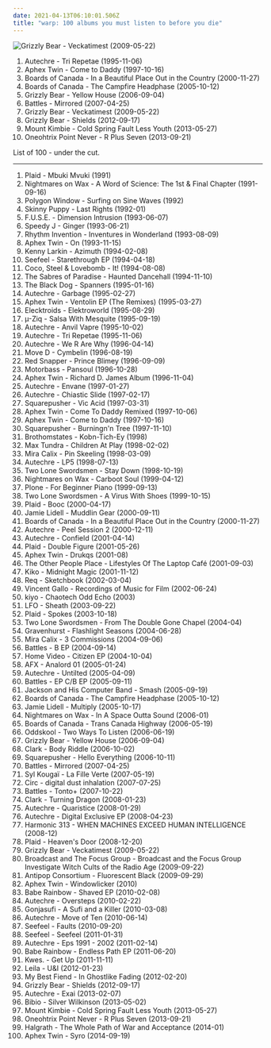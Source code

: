 ```yaml
---
date: 2021-04-13T06:10:01.506Z
title: "warp: 100 albums you must listen to before you die"
---
```

![Grizzly Bear - Veckatimest (2009-05-22)](http://coverartarchive.org/release/5d7797f1-7efc-350e-8d1f-71c5229502e0/2276646471-500.jpg "Grizzly Bear - Veckatimest (2009-05-22)")
<ol class="albums">
<li data-cover="http://coverartarchive.org/release/b8c015c8-2418-3e11-b71f-f9e391d94f6e/16619973353-500.jpg" data-tags="idm" role="button">Autechre - Tri Repetae (1995-11-06)</li>
<li data-cover="http://coverartarchive.org/release/32ad4a8c-cd44-3637-ac39-3479d7be8fb2/19702223299-500.jpg" data-tags="electronic, idm" role="button">Aphex Twin - Come to Daddy (1997-10-16)</li>
<li data-cover="http://coverartarchive.org/release/c5121f79-d6a3-4a07-876f-180f8bfe76d8/8866382616-500.jpg" data-tags="idm, ambient, electronic" role="button">Boards of Canada - In a Beautiful Place Out in the Country (2000-11-27)</li>
<li data-cover="http://coverartarchive.org/release/46448c2f-dbf1-49eb-a07a-ab9cb8d4ad4f/9818690351-500.jpg" data-tags="ambient, electronic" role="button">Boards of Canada - The Campfire Headphase (2005-10-12)</li>
<li data-cover="http://coverartarchive.org/release/e3e77ecb-7d18-3a9a-8c1a-251ebdb150c1/8130435236-500.jpg" data-tags="warp, indie folk, indie" role="button">Grizzly Bear - Yellow House (2006-09-04)</li>
<li data-cover="http://coverartarchive.org/release/bd32dcd0-5a09-4725-97ed-5918f55ee356/11318478591-500.jpg" data-tags="math rock" role="button">Battles - Mirrored (2007-04-25)</li>
<li data-cover="http://coverartarchive.org/release/5d7797f1-7efc-350e-8d1f-71c5229502e0/2276646471-500.jpg" data-tags="indie rock" role="button">Grizzly Bear - Veckatimest (2009-05-22)</li>
<li data-cover="http://coverartarchive.org/release/b0b64ca6-5bc7-4ced-a6a0-7ca8563d36ea/2032948233-500.jpg" data-tags="indie rock" role="button">Grizzly Bear - Shields (2012-09-17)</li>
<li data-cover="http://coverartarchive.org/release/a4e031e1-42b0-4cd8-a909-b7089d04dd5a/4207663303-500.jpg" data-tags="electronica, dubstep, post-dubstep" role="button">Mount Kimbie - Cold Spring Fault Less Youth (2013-05-27)</li>
<li data-cover="https://img.discogs.com/_17X3gO1kUCtordXcZf1SY67o1U=/fit-in/600x543/filters:strip_icc():format(jpeg):mode_rgb():quality(90)/discogs-images/R-4948955-1383656910-5443.jpeg.jpg" data-tags="vaporwave, electronic" role="button">Oneohtrix Point Never - R Plus Seven (2013-09-21)</li>
</ol>
List of 100 - under the cut.
<!-- more -->

_________________

<ol class="albums">
<li data-cover="http://coverartarchive.org/release/d14e987e-1f65-4ace-9d4e-cd8e40ade0c1/3578172888-500.jpg" data-tags="electronica" role="button">
Plaid - Mbuki Mvuki (1991)
</li>
<li data-cover="http://coverartarchive.org/release/d3a3e33f-d12b-4cb0-a2a1-1dcfee95fc86/6927058016-500.jpg" data-tags="electronic, warp" role="button">
Nightmares on Wax - A Word of Science: The 1st & Final Chapter (1991-09-16)
</li>
<li data-cover="http://coverartarchive.org/release/2b20bd11-00d2-4800-baa0-d2eb05486f09/6937494644-500.jpg" data-tags="idm" role="button">
Polygon Window - Surfing on Sine Waves (1992)
</li>
<li data-cover="http://coverartarchive.org/release/78491919-c124-486b-a705-d3ab323251a5/28315812844-500.jpg" data-tags="industrial" role="button">
Skinny Puppy - Last Rights (1992-01)
</li>
<li data-cover="http://coverartarchive.org/release/d65733a5-2fed-4443-beab-4440f0ef28ab/2227196642-500.jpg" data-tags="techno" role="button">
F.U.S.E. - Dimension Intrusion (1993-06-07)
</li>
<li data-cover="http://coverartarchive.org/release/455b4a46-06e1-4bd8-85d6-35bd11644f74/1353826524-500.jpg" data-tags="idm" role="button">
Speedy J - Ginger (1993-06-21)
</li>
<li data-cover="http://coverartarchive.org/release/54d27099-d051-463e-bca8-fe700b46ee3e/4163552398-500.jpg" data-tags="techno, warp, 0742 sound" role="button">
Rhythm Invention - Inventures in Wonderland (1993-08-09)
</li>
<li data-cover="http://coverartarchive.org/release/e33730ce-6791-4e2e-aa4d-9b190ec39fdb/2575518065-500.jpg" data-tags="idm" role="button">
Aphex Twin - On (1993-11-15)
</li>
<li data-cover="http://coverartarchive.org/release/7dd56b03-de3b-450b-83e3-c151e643d83b/7803053341-500.jpg" data-tags="detroit techno" role="button">
Kenny Larkin - Azimuth (1994-02-08)
</li>
<li data-cover="https://img.discogs.com/e4A6UyWzhYvYOjxx1DftLQaMVh8=/fit-in/600x593/filters:strip_icc():format(jpeg):mode_rgb():quality(90)/discogs-images/R-28421-1276783702.jpeg.jpg" data-tags="warp" role="button">
Seefeel - Starethrough EP (1994-04-18)
</li>
<li data-cover="http://coverartarchive.org/release/2e89bfc1-ef2a-4b76-9e60-c449960ef3f8/4163980242-500.jpg" data-tags="warp, adrien wayne" role="button">
Coco, Steel & Lovebomb - It! (1994-08-08)
</li>
<li data-cover="http://coverartarchive.org/release/85c36433-f560-4b42-858a-f91bb1813adb/6960911717-500.jpg" data-tags="electronic, electronica" role="button">
The Sabres of Paradise - Haunted Dancehall (1994-11-10)
</li>
<li data-cover="http://coverartarchive.org/release/cd4c22ef-d7fa-34fb-9beb-d5745e56fef1/7001168617-500.jpg" data-tags="electronic, idm" role="button">
The Black Dog - Spanners (1995-01-16)
</li>
<li data-cover="http://coverartarchive.org/release/49e04615-eb8d-3a81-af8e-402496a33d19/4819179308-500.jpg" data-tags="idm, electronic, ambient" role="button">
Autechre - Garbage (1995-02-27)
</li>
<li data-cover="http://coverartarchive.org/release/0ee1d08f-4e0b-4f1a-b418-7dd053fb03f1/25107182040-500.jpg" data-tags="electronic, idm" role="button">
Aphex Twin - Ventolin EP (The Remixes) (1995-03-27)
</li>
<li data-cover="http://coverartarchive.org/release/51f07041-3d9a-4458-880e-70326cdb3182/26321076591-500.jpg" data-tags="electro" role="button">
Elecktroids - Elektroworld (1995-08-29)
</li>
<li data-cover="https://img.discogs.com/MI_M0RHAZKlsTY1rvTl9aeZnsM8=/fit-in/500x500/filters:strip_icc():format(jpeg):mode_rgb():quality(90)/discogs-images/R-7001307-1431394971-2090.jpeg.jpg" data-tags="idm" role="button">
µ-Ziq - Salsa With Mesquite (1995-09-19)
</li>
<li data-cover="https://img.discogs.com/xbDnd1s1Cv1ovJzUYRIubS-Pvq0=/fit-in/600x600/filters:strip_icc():format(jpeg):mode_rgb():quality(90)/discogs-images/R-28692-1234359237.jpeg.jpg" data-tags="idm" role="button">
Autechre - Anvil Vapre (1995-10-02)
</li>
<li data-cover="http://coverartarchive.org/release/b8c015c8-2418-3e11-b71f-f9e391d94f6e/16619973353-500.jpg" data-tags="idm" role="button">
Autechre - Tri Repetae (1995-11-06)
</li>
<li data-cover="http://coverartarchive.org/release/502200af-3b31-4a43-96a9-f6c791ca1843/2610689004-500.jpg" data-tags="abstract, warp, idm, knorpelfunky, adrien wayne" role="button">
Autechre - We R Are Why (1996-04-14)
</li>
<li data-cover="https://img.discogs.com/42oN3nnp0deZmGuRquE5lwUErMY=/fit-in/600x600/filters:strip_icc():format(jpeg):mode_rgb():quality(90)/discogs-images/R-10898524-1506173235-1828.jpeg.jpg" data-tags="electronic, warp" role="button">
Move D - Cymbelin (1996-08-19)
</li>
<li data-cover="https://img.discogs.com/nWQE1IcfbSTHm0EDkeiX8ahJsxM=/fit-in/595x595/filters:strip_icc():format(jpeg):mode_rgb():quality(90)/discogs-images/R-7159849-1435065110-1254.jpeg.jpg" data-tags="acid jazz" role="button">
Red Snapper - Prince Blimey (1996-09-09)
</li>
<li data-cover="https://img.discogs.com/3i8WVQerYuq6HWmAht7y7enYoP8=/fit-in/600x594/filters:strip_icc():format(jpeg):mode_rgb():quality(90)/discogs-images/R-27988-1516986103-7874.jpeg.jpg" data-tags="electronic, house, warp, milestone, pop topp 30 1996, french-touch, cold house" role="button">
Motorbass - Pansoul (1996-10-28)
</li>
<li data-cover="https://img.discogs.com/PwJSdezghAFKP4Bo53Xwx2T_LW0=/fit-in/600x594/filters:strip_icc():format(jpeg):mode_rgb():quality(90)/discogs-images/R-567865-1567010804-1922.jpeg.jpg" data-tags="idm, electronic" role="button">
Aphex Twin - Richard D. James Album (1996-11-04)
</li>
<li data-cover="http://coverartarchive.org/release/a6791dbb-27f8-4f11-86bd-fa1ac3f0d654/21201572275-500.jpg" data-tags="idm" role="button">
Autechre - Envane (1997-01-27)
</li>
<li data-cover="http://coverartarchive.org/release/e382e9a2-8637-4781-a29b-3dac5c991899/3760547066-500.jpg" data-tags="idm" role="button">
Autechre - Chiastic Slide (1997-02-17)
</li>
<li data-cover="https://img.discogs.com/qFpv8o3tl3u5BDpquDi3sqSeOWs=/fit-in/600x596/filters:strip_icc():format(jpeg):mode_rgb():quality(90)/discogs-images/R-28697-1379574804-4915.jpeg.jpg" data-tags="warp" role="button">
Squarepusher - Vic Acid (1997-03-31)
</li>
<li data-cover="http://coverartarchive.org/release/2f6032f0-59dc-4c8f-b404-101442e6e2df/8128863850-500.jpg" data-tags="experimental" role="button">
Aphex Twin - Come To Daddy Remixed (1997-10-06)
</li>
<li data-cover="http://coverartarchive.org/release/32ad4a8c-cd44-3637-ac39-3479d7be8fb2/19702223299-500.jpg" data-tags="electronic, idm" role="button">
Aphex Twin - Come to Daddy (1997-10-16)
</li>
<li data-cover="http://coverartarchive.org/release/a42caee9-4254-43e0-8153-7d66b7b15f65/6976042697-500.jpg" data-tags="idm, jazz, jungle" role="button">
Squarepusher - Burningn'n Tree (1997-11-10)
</li>
<li data-cover="http://coverartarchive.org/release/86ad5c69-c941-42f3-902e-64d1ded7694e/21287112727-500.jpg" data-tags="warp" role="button">
Brothomstates - Kobn-Tich-Ey (1998)
</li>
<li data-cover="http://coverartarchive.org/release/4428384c-8797-4be4-bc51-49e17efb543d/946036989-500.jpg" data-tags="warp" role="button">
Max Tundra - Children At Play (1998-02-02)
</li>
<li data-cover="http://coverartarchive.org/release/347a4bea-0b6a-43e8-9653-39e1742d21a6/7203660837-500.jpg" data-tags="warp, idm" role="button">
Mira Calix - Pin Skeeling (1998-03-09)
</li>
<li data-cover="https://img.discogs.com/0oIYINpXweVGwt6dcz9KtgWweoQ=/fit-in/600x588/filters:strip_icc():format(jpeg):mode_rgb():quality(90)/discogs-images/R-30811-1491675470-7519.jpeg.jpg" data-tags="idm" role="button">
Autechre - LP5 (1998-07-13)
</li>
<li data-cover="http://coverartarchive.org/release/a19299f3-5fb0-3e29-a051-12ba087d30c3/5165806586-500.jpg" data-tags="electronic, electro, warp, idm, aquatic, love the cover art, railgun, album design, futins favourite, railgunall, amg album pick, andy weatherall rip" role="button">
Two Lone Swordsmen - Stay Down (1998-10-19)
</li>
<li data-cover="https://img.discogs.com/Zf4eIdMtJjkm6WKiirPmTmswzbI=/fit-in/600x597/filters:strip_icc():format(jpeg):mode_rgb():quality(90)/discogs-images/R-24557-1405269682-9878.jpeg.jpg" data-tags="chillout, electronic" role="button">
Nightmares on Wax - Carboot Soul (1999-04-12)
</li>
<li data-cover="https://img.discogs.com/xIMJ3yuwNZni5gRvUOYpau1yNmY=/fit-in/600x595/filters:strip_icc():format(jpeg):mode_rgb():quality(90)/discogs-images/R-1722-1379544269-2878.jpeg.jpg" data-tags="idm" role="button">
Plone - For Beginner Piano (1999-09-13)
</li>
<li data-cover="http://coverartarchive.org/release/bce659f2-8e98-44f7-8e9c-a26c4d81adbf/19094554867-500.jpg" data-tags="electronic" role="button">
Two Lone Swordsmen - A Virus With Shoes (1999-10-15)
</li>
<li data-cover="http://coverartarchive.org/release/b805d5cf-4e1f-43b3-bf0d-045538fdeba4/9151581083-500.jpg" data-tags="warp" role="button">
Plaid - Booc (2000-04-17)
</li>
<li data-cover="http://coverartarchive.org/release/7462b16d-0396-40f1-afa3-5ab1de69ef5a/23873125153-500.jpg" data-tags="experimental" role="button">
Jamie Lidell - Muddlin Gear (2000-09-11)
</li>
<li data-cover="http://coverartarchive.org/release/c5121f79-d6a3-4a07-876f-180f8bfe76d8/8866382616-500.jpg" data-tags="idm, ambient, electronic" role="button">
Boards of Canada - In a Beautiful Place Out in the Country (2000-11-27)
</li>
<li data-cover="http://coverartarchive.org/release/b40e6b9c-762f-4dab-948d-e9851562862e/7786774956-500.jpg" data-tags="idm" role="button">
Autechre - Peel Session 2 (2000-12-11)
</li>
<li data-cover="http://coverartarchive.org/release/5c83d579-c302-30fa-93c5-1a2c7144bd3a/7890623689-500.jpg" data-tags="idm" role="button">
Autechre - Confield (2001-04-14)
</li>
<li data-cover="http://coverartarchive.org/release/768b1c76-6c1c-4720-9100-0cbece176269/6980557713-500.jpg" data-tags="electronic" role="button">
Plaid - Double Figure (2001-05-26)
</li>
<li data-cover="http://coverartarchive.org/release/a3a96dde-8af3-3622-a936-4ac3af501e1d/9517970099-500.jpg" data-tags="idm, electronic" role="button">
Aphex Twin - Drukqs (2001-08)
</li>
<li data-cover="http://coverartarchive.org/release/496f6f0b-d763-4759-bab8-81a96d18964e/1696126538-500.jpg" data-tags="techno" role="button">
The Other People Place - Lifestyles Of The Laptop Café (2001-09-03)
</li>
<li data-cover="http://coverartarchive.org/release/53a9d075-d282-4f70-bda5-8c2590e011e9/8239557806-500.jpg" data-tags="warp, electro-house, adrien wayne, shopping-list, currently-addicted-to, currently-listening-to, gotta buy, -listen tech" role="button">
Kiko - Midnight Magic (2001-11-12)
</li>
<li data-cover="http://coverartarchive.org/release/47d7d12b-7dd4-47dc-adbc-1a7ddccf49cf/2554779373-500.jpg" data-tags="warp" role="button">
Req - Sketchbook (2002-03-04)
</li>
<li data-cover="http://coverartarchive.org/release/477e5f2b-09f5-4d5d-b3cb-dd3b852f597e/15485751824-500.jpg" data-tags="lounge, post rock" role="button">
Vincent Gallo - Recordings of Music for Film (2002-06-24)
</li>
<li data-cover="https://img.discogs.com/b6VXFcBZdPy6FNEXh1PWBDh_mmY=/fit-in/430x430/filters:strip_icc():format(jpeg):mode_rgb():quality(90)/discogs-images/R-191918-1118863123.jpg.jpg" data-tags="electronica, indie, alternative, ambient, warp, idm, glitch, experimental, psychedelic" role="button">
kiyo - Chaotech Odd Echo (2003)
</li>
<li data-cover="http://coverartarchive.org/release/5a7e6b64-f64a-4f9b-b525-f500af815d17/27817753712-500.jpg" data-tags="electronic" role="button">
LFO - Sheath (2003-09-22)
</li>
<li data-cover="https://img.discogs.com/27FuOpQx6x6ynGYjGZ7jCw9emS8=/fit-in/400x404/filters:strip_icc():format(jpeg):mode_rgb():quality(90)/discogs-images/R-197766-001.jpg.jpg" data-tags="electronic, idm" role="button">
Plaid - Spokes (2003-10-18)
</li>
<li data-cover="https://img.discogs.com/-ezxPRzCfLyMAd8O6gzaZ07zj-w=/fit-in/600x601/filters:strip_icc():format(jpeg):mode_rgb():quality(90)/discogs-images/R-255309-1582083365-6263.jpeg.jpg" data-tags="electronic, warp" role="button">
Two Lone Swordsmen - From The Double Gone Chapel (2004-04)
</li>
<li data-cover="http://coverartarchive.org/release/4c451fc8-d475-4b90-8478-98a358d90278/6924928858-500.jpg" data-tags="00s, music to fall asleep to, choke" role="button">
Gravenhurst - Flashlight Seasons (2004-06-28)
</li>
<li data-cover="https://img.discogs.com/KVpII41nueYo1GHksjavLj5lJ7w=/fit-in/300x300/filters:strip_icc():format(jpeg):mode_rgb():quality(90)/discogs-images/R-315388-1324131746.jpeg.jpg" data-tags="warp" role="button">
Mira Calix - 3 Commissions (2004-09-06)
</li>
<li data-cover="http://coverartarchive.org/release/18d9f1a4-0d64-42d8-9f29-698c03c9674a/11800075266-500.jpg" data-tags="math rock" role="button">
Battles - B EP (2004-09-14)
</li>
<li data-cover="https://img.discogs.com/7esZULFux7MjLnJgheOk2UYalpo=/fit-in/600x611/filters:strip_icc():format(jpeg):mode_rgb():quality(90)/discogs-images/R-326272-1156392538.jpeg.jpg" data-tags="warp" role="button">
Home Video - Citizen EP (2004-10-04)
</li>
<li data-cover="https://img.discogs.com/lsyG4vw3UWpE6UV-XCwqUiBGi70=/fit-in/500x356/filters:strip_icc():format(jpeg):mode_rgb():quality(90)/discogs-images/R-6620592-1423251240-6188.jpeg.jpg" data-tags="idm, electronic, acid, 00s" role="button">
AFX - Analord 01 (2005-01-24)
</li>
<li data-cover="http://coverartarchive.org/release/c5af15a6-a463-455d-9308-910b1f5b99f1/1990842142-500.jpg" data-tags="idm" role="button">
Autechre - Untilted (2005-04-09)
</li>
<li data-cover="http://coverartarchive.org/release/33e04fab-1890-4472-aa2c-0aa61f723fa4/4601677125-500.jpg" data-tags="math rock" role="button">
Battles - EP C/B EP (2005-09-11)
</li>
<li data-cover="https://img.discogs.com/n6RxQIreY_P_N3D2pi38CmQNLmU=/fit-in/600x450/filters:strip_icc():format(jpeg):mode_rgb():quality(90)/discogs-images/R-15454907-1591804356-3077.jpeg.jpg" data-tags="warp, idm, glitch" role="button">
Jackson and His Computer Band - Smash (2005-09-19)
</li>
<li data-cover="http://coverartarchive.org/release/46448c2f-dbf1-49eb-a07a-ab9cb8d4ad4f/9818690351-500.jpg" data-tags="ambient, electronic" role="button">
Boards of Canada - The Campfire Headphase (2005-10-12)
</li>
<li data-cover="https://img.discogs.com/8pb_ECqSGqh9xdrVTS4wllVSLW8=/fit-in/600x519/filters:strip_icc():format(jpeg):mode_rgb():quality(90)/discogs-images/R-458424-1118248956.jpg.jpg" data-tags="soul" role="button">
Jamie Lidell - Multiply (2005-10-17)
</li>
<li data-cover="http://coverartarchive.org/release/ae6389a7-cd8c-3e62-8db1-1b9a9e6e27b9/4394479901-500.jpg" data-tags="downtempo, chillout" role="button">
Nightmares on Wax - In A Space Outta Sound (2006-01)
</li>
<li data-cover="http://coverartarchive.org/release/760a9ad2-1468-373c-9e02-5748a34f89d1/8211061706-500.jpg" data-tags="electronic" role="button">
Boards of Canada - Trans Canada Highway (2006-05-19)
</li>
<li data-cover="https://img.discogs.com/FeEb3j4N8JMkGMxgJTebFciPV4Y=/fit-in/300x300/filters:strip_icc():format(jpeg):mode_rgb():quality(90)/discogs-images/R-3987974-1351508831-6490.jpeg.jpg" data-tags="chillout, electronic, electronica, jazz, alternative, ambient, experimental, electro, dance, industrial, warp, idm, braindance, rephlex, machine records" role="button">
Oddskool - Two Ways To Listen (2006-06-19)
</li>
<li data-cover="http://coverartarchive.org/release/e3e77ecb-7d18-3a9a-8c1a-251ebdb150c1/8130435236-500.jpg" data-tags="warp, indie folk, indie" role="button">
Grizzly Bear - Yellow House (2006-09-04)
</li>
<li data-cover="http://coverartarchive.org/release/be3ee5d2-98ff-46af-bf7f-b5aafc2dbcee/5303829713-500.jpg" data-tags="idm, electronic" role="button">
Clark - Body Riddle (2006-10-02)
</li>
<li data-cover="https://img.discogs.com/6um4N2hqgHzP_OrJWWvz6uPwieY=/fit-in/580x572/filters:strip_icc():format(jpeg):mode_rgb():quality(90)/discogs-images/R-767536-1156714289.jpeg.jpg" data-tags="electronic, idm" role="button">
Squarepusher - Hello Everything (2006-10-11)
</li>
<li data-cover="http://coverartarchive.org/release/bd32dcd0-5a09-4725-97ed-5918f55ee356/11318478591-500.jpg" data-tags="math rock" role="button">
Battles - Mirrored (2007-04-25)
</li>
<li data-cover="https://img.discogs.com/d7ClNJ7GMdFnO1pIFa_-h3VSlSo=/fit-in/600x600/filters:strip_icc():format(jpeg):mode_rgb():quality(90)/discogs-images/R-994767-1224798593.jpeg.jpg" data-tags="electronic, experimental, idm, aerial" role="button">
Syl Kougaï - La Fille Verte (2007-05-19)
</li>
<li data-cover="http://coverartarchive.org/release/598b2f1c-618d-4cfc-8709-d0d873073c42/2122036995-500.jpg" data-tags="electronica, experimental, electro, minimal, abstract, warp, idm, glitch, mellow, aphex twin, braindance, jamendo, elctronic, glitchy electronica, the french circ" role="button">
Circ - digital dust inhalation (2007-07-25)
</li>
<li data-cover="http://coverartarchive.org/release/d800a9e2-c11a-4d35-98e8-6b8cdb4ac631/7263437184-500.jpg" data-tags="experimental" role="button">
Battles - Tonto+ (2007-10-22)
</li>
<li data-cover="http://coverartarchive.org/release/4df7d7b5-5ea3-401d-b8ee-d87bdc754492/23274425096-500.jpg" data-tags="idm, techno" role="button">
Clark - Turning Dragon (2008-01-23)
</li>
<li data-cover="http://coverartarchive.org/release/dd554851-acbd-31c8-8bf1-61a297e55fb7/3653298333-500.jpg" data-tags="idm" role="button">
Autechre - Quaristice (2008-01-29)
</li>
<li data-cover="http://coverartarchive.org/release/c2c8495d-e554-47a6-bac2-93588f3f7996/19581715203-500.jpg" data-tags="electronic, ambient, experimental, abstract, warp, idm, glitch" role="button">
Autechre - Digital Exclusive EP (2008-04-23)
</li>
<li data-cover="http://coverartarchive.org/release/4d061cad-5d2d-3f63-b787-a3854eba9137/8301299702-500.jpg" data-tags="electronic, warp, idm, adtsmusthave" role="button">
Harmonic 313 - WHEN MACHINES EXCEED HUMAN INTELLIGENCE (2008-12)
</li>
<li data-cover="http://coverartarchive.org/release/841fd4bb-c13e-4da8-9356-5c2593f230db/3578306752-500.jpg" data-tags="soundtrack, chillout, electronic, warp, idm, elow" role="button">
Plaid - Heaven's Door (2008-12-20)
</li>
<li data-cover="http://coverartarchive.org/release/5d7797f1-7efc-350e-8d1f-71c5229502e0/2276646471-500.jpg" data-tags="indie rock" role="button">
Grizzly Bear - Veckatimest (2009-05-22)
</li>
<li data-cover="http://coverartarchive.org/release/4d07d9de-68c4-4048-9c08-a4962fbd99f1/8017009685-500.jpg" data-tags="hauntology" role="button">
Broadcast and The Focus Group - Broadcast and the Focus Group Investigate Witch Cults of the Radio Age (2009-09-22)
</li>
<li data-cover="http://coverartarchive.org/release/5972f2cc-aadd-4d03-ad99-dcf150b2c921/4380237493-500.jpg" data-tags="hip-hop, rap, underground hip-hop, warp, elettronica" role="button">
Antipop Consortium - Fluorescent Black (2009-09-29)
</li>
<li data-cover="https://img.discogs.com/0ldZPAyteJHU9oLD-amTVAIxXvE=/fit-in/531x467/filters:strip_icc():format(jpeg):mode_rgb():quality(90)/discogs-images/R-166064-1183274518.jpeg.jpg" data-tags="idm, electronic" role="button">
Aphex Twin - Windowlicker (2010)
</li>
<li data-cover="https://img.discogs.com/2CR9gAc6WsywOnJZ4ixs8mF_bfk=/fit-in/480x480/filters:strip_icc():format(jpeg):mode_rgb():quality(90)/discogs-images/R-2165838-1267558473.jpeg.jpg" data-tags="warp" role="button">
Babe Rainbow - Shaved EP (2010-02-08)
</li>
<li data-cover="https://img.discogs.com/BeOJW2lLMm85jFxab4MCqNwSkfU=/fit-in/600x451/filters:strip_icc():format(jpeg):mode_rgb():quality(90)/discogs-images/R-2192232-1269004584.jpeg.jpg" data-tags="idm" role="button">
Autechre - Oversteps (2010-02-22)
</li>
<li data-cover="https://img.discogs.com/w9cd3UpEjo7qVNa25W6pqdgEWns=/fit-in/315x317/filters:strip_icc():format(jpeg):mode_rgb():quality(90)/discogs-images/R-2171816-1268222661.jpeg.jpg" data-tags="experimental" role="button">
Gonjasufi - A Sufi and a Killer (2010-03-08)
</li>
<li data-cover="https://img.discogs.com/bGu3Z-yVmzeVtZEQF4xOZXgEw9o=/fit-in/600x600/filters:strip_icc():format(jpeg):mode_rgb():quality(90)/discogs-images/R-4990239-1381539481-8331.jpeg.jpg" data-tags="idm" role="button">
Autechre - Move of Ten (2010-06-14)
</li>
<li data-cover="http://coverartarchive.org/release/a23444de-da70-3b89-b3aa-442f3545fafd/16467016306-500.jpg" data-tags="warp" role="button">
Seefeel - Faults (2010-09-20)
</li>
<li data-cover="http://coverartarchive.org/release/b1c45015-91f7-4020-bc54-3f843ed4c11a/6962384439-500.jpg" data-tags="shoegaze, warp, great groove, experimental downtempo, comeback albums, top-67" role="button">
Seefeel - Seefeel (2011-01-31)
</li>
<li data-cover="http://coverartarchive.org/release/e05e6325-a3f8-40c0-93d5-bc1e1cb23a65/18720831070-500.jpg" data-tags="electronica, alternative, experimental techno, warp, 10s" role="button">
Autechre - Eps 1991 - 2002 (2011-02-14)
</li>
<li data-cover="http://coverartarchive.org/release/ef335cce-5b0e-4636-b4f1-17af1a043956/26299636754-500.jpg" data-tags="warp" role="button">
Babe Rainbow - Endless Path EP (2011-06-20)
</li>
<li data-cover="http://coverartarchive.org/release/482d791c-0960-420c-80b7-cb21d9d3b7d6/3472949773-500.jpg" data-tags="warp" role="button">
Kwes. - Get Up (2011-11-11)
</li>
<li data-cover="https://img.discogs.com/Y5-9Ujsm6AvSG1xdiUv7MO-y05Y=/fit-in/600x600/filters:strip_icc():format(jpeg):mode_rgb():quality(90)/discogs-images/R-3356173-1327149284.jpeg.jpg" data-tags="warp, redhot, redhotmarisol" role="button">
Leila - U&I (2012-01-23)
</li>
<li data-cover="https://img.discogs.com/R_9WuQhg0h2_rziNWvOgxIbQVlc=/fit-in/600x600/filters:strip_icc():format(jpeg):mode_rgb():quality(90)/discogs-images/R-3416015-1329568683.jpeg.jpg" data-tags="warp, psychedelic rock" role="button">
My Best Fiend - In Ghostlike Fading (2012-02-20)
</li>
<li data-cover="http://coverartarchive.org/release/b0b64ca6-5bc7-4ced-a6a0-7ca8563d36ea/2032948233-500.jpg" data-tags="indie rock" role="button">
Grizzly Bear - Shields (2012-09-17)
</li>
<li data-cover="https://img.discogs.com/E6Y-5DkttPPcqUxEB8hFPRtNjcQ=/fit-in/600x597/filters:strip_icc():format(jpeg):mode_rgb():quality(90)/discogs-images/R-1054051-1276778144.jpeg.jpg" data-tags="idm" role="button">
Autechre - Exai (2013-02-07)
</li>
<li data-cover="http://coverartarchive.org/release/cfaeac89-fbd5-4aaf-822a-6fa529762a55/8858446727-500.jpg" data-tags="electronic, experimental, post-rock, downtempo, 10s" role="button">
Bibio - Silver Wilkinson (2013-05-02)
</li>
<li data-cover="http://coverartarchive.org/release/a4e031e1-42b0-4cd8-a909-b7089d04dd5a/4207663303-500.jpg" data-tags="electronica, dubstep, post-dubstep" role="button">
Mount Kimbie - Cold Spring Fault Less Youth (2013-05-27)
</li>
<li data-cover="https://img.discogs.com/_17X3gO1kUCtordXcZf1SY67o1U=/fit-in/600x543/filters:strip_icc():format(jpeg):mode_rgb():quality(90)/discogs-images/R-4948955-1383656910-5443.jpeg.jpg" data-tags="vaporwave, electronic" role="button">
Oneohtrix Point Never - R Plus Seven (2013-09-21)
</li>
<li data-cover="http://coverartarchive.org/release/e59d13f0-89dd-450e-9800-8da35d11aa5b/6128013900-500.jpg" data-tags="dark ambient" role="button">
Halgrath - The Whole Path of War and Acceptance (2014-01)
</li>
<li data-cover="http://coverartarchive.org/release/3a039fd3-634f-4691-bf0d-091d852d272a/8119962414-500.jpg" data-tags="idm" role="button">
Aphex Twin - Syro (2014-09-19)
</li>
</ol>